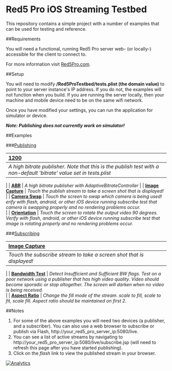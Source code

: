 # Red5 Pro iOS Streaming Testbed

This repository contains a simple project with a number of examples that can be used for testing and reference.  

##Requirements

You will need a functional, running Red5 Pro server web- (or locally-) accessible for the client to connect to.

For more information visit [Red5Pro.com](http://red5pro.com).

##Setup

You will need to modify **/Red5ProTestbed/tests.plist (the domain value)** to point to your server instance's IP address.  If you do not, the examples will not function when you build. If you are running the server locally, then your machine and mobile device need to be on the same wifi network. 

Once you have modified your settings, you can run the application for simulator or device. 

***Note: Publishing does not currently work on simulator!***

##Examples

###[Publishing](R5ProTestbed/Tests/Publish)

| **[1200](R5ProTestbed/Tests/Publish)**                 
| :-----
| *A high bitrate publisher. Note that this is the publish test with a non-default 'bitrate' value set in tests.plist* 
|
| **[ABR](R5ProTestbed/Tests/AdaptiveBitrate)**
| *A high bitrate publisher with AdaptiveBitrateController* 
|
| **[Image Capture](R5ProTestbed/Tests/PublishStreamImage)**
| *Touch the publish stream to take a screen shot that is displayed!*  
|
| **[Camera Swap](R5ProTestbed/Tests/CameraSwap)**
| *Touch the screen to swap which camera is being used! erify with flash, android, or other iOS device running subscribe test that camera is swapping properly and no rendering problems occur.*  
|
| **[Orientation](R5ProTestbed/Tests/PublishOrientation)**
| *Touch the screen to rotate the output video 90 degrees.  Verify with flash, android, or other iOS device running subscribe test that image is rotating properly and no rendering problems occur.* 

###[Subscribing](R5ProTestbed/Tests/Subscribe)

| **[Image Capture](R5ProTestbed/Tests/SubscribeStreamImage)**
| :-----
| *Touch the subscribe stream to take a screen shot that is displayed!* 
|
| **[Bandwidth Test](R5ProTestbed/Tests/SubscriberBadwidth)**
| *Detect Insufficient and Sufficient BW flags.  Test on a poor network using a publisher that has high video quality. Video should become sporadic or stop altogether.  The screen will darken when no video is being received.*  
|
| **[Aspect Ratio](R5ProTestbed/Tests/SubscribeAspectRatio)**
| *Change the fill mode of the stream.  scale to fill, scale to fit, scale fill.  Aspect ratio should be maintained on first 2.* 
     
##Notes

1. For some of the above examples you will need two devices (a publisher, and a subscriber). You can also use a web browser to subscribe or publish via Flash, http://your_red5_pro_server_ip:5080/live.
2. You can see a list of active streams by navigating to http://your_red5_pro_server_ip:5080/live/subscribe.jsp (will need to refresh this page after you have started publishing).
3. Click on the *flash* link to view the published stream in your browser.

[![Analytics](https://ga-beacon.appspot.com/UA-59819838-3/red5pro/streaming-ios?pixel)](https://github.com/igrigorik/ga-beacon)